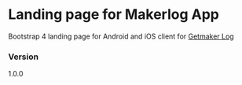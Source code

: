 # Landing page for Makerlog App

Bootstrap 4 landing page for Android and iOS client for [Getmaker Log](https://getmakerlog.com)

### Version

1.0.0
